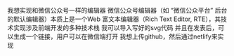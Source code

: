 我想实现和微信公众号一样的编辑器
微信公众号编辑器（如 “微信公众平台” 后台的默认编辑器）本质上是一个Web 富文本编辑器（Rich Text Editor, RTE），其技术实现涉及前端开发的多种技术栈
我可以导入写好的svg代码
并且在发表后，可以生成一个链接，用户可以在微信端打开
我想上传github，然后通过netlify来实现
